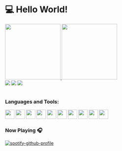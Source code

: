 # 💻 Hello World!

<div align:"center">
  <a href="https://github.com/EduardoPacheco6">
  <img loading="lazy" height="180em" src="https://github-readme-stats.vercel.app/api?username=EduardoPacheco6&show_icons=true&theme=dracula&include_all_commits=true&count_private=true"/>
  <img loading="lazy" height="180em" src="https://github-readme-stats.vercel.app/api/top-langs/?username=EduardoPacheco6&layout=compact&langs_count=7&theme=dracula"/>
</div>

<div>
  <a href="https://www.linkedin.com/in/eduardo-pacheco-a9b64293/" target="_blank"><img loading="lazy" src="https://img.shields.io/badge/-LinkedIn-%230077B5?style=for-the-badge&logo=linkedin&logoColor=white" target="_blank"></a> 
  <a href = "mailto:edu.pacheco.carvalho@gmail.com"><img loading="lazy" src="https://img.shields.io/badge/Gmail-D14836?style=for-the-badge&logo=gmail&logoColor=white" target="_blank"></a>
  <a href="https://instagram.com/_edupacheco_" target="_blank"><img loading="lazy" src="https://img.shields.io/badge/-Instagram-%23E4405F?style=for-the-badge&logo=instagram&logoColor=white" target="_blank"></a>
</div>  
</br>
<div>
  <h3>Languages and Tools:</h3>
    <img src="https://cdn.jsdelivr.net/gh/devicons/devicon/icons/javascript/javascript-original.svg" width="30" height="30"/>  
    <img src="https://cdn.jsdelivr.net/gh/devicons/devicon/icons/java/java-original.svg" width="30" height="30"/>
    <img src="https://cdn.jsdelivr.net/gh/devicons/devicon/icons/typescript/typescript-plain.svg" width="30" height="30"/>  
    <img src="https://cdn.jsdelivr.net/gh/devicons/devicon/icons/react/react-original-wordmark.svg" width="30" height="30"/>
    <img src="https://cdn.jsdelivr.net/gh/devicons/devicon/icons/html5/html5-plain.svg" width="30" height="30"/>
    <img src="https://cdn.jsdelivr.net/gh/devicons/devicon/icons/css3/css3-plain.svg" width="30" height="30"/>
    <img src="https://cdn.jsdelivr.net/gh/devicons/devicon/icons/bootstrap/bootstrap-original.svg" width="30" height="30"/>
  <img src="https://cdn.jsdelivr.net/gh/devicons/devicon/icons/spring/spring-original.svg" width="30" height="30"/>
    <img src="https://cdn.jsdelivr.net/gh/devicons/devicon/icons/vscode/vscode-original.svg" width="30" height="30"/>
    <img src="https://cdn.jsdelivr.net/gh/devicons/devicon/icons/git/git-original.svg" width="30" height="30"/>
</div>

### Now Playing 🎧
[![spotify-github-profile](https://spotify-github-profile.vercel.app/api/view?uid=edupachecogt&cover_image=true&theme=novatorem&show_offline=false&background_color=121212&interchange=false&bar_color=53b14f&bar_color_cover=false)](https://github.com/kittinan/spotify-github-profile)
